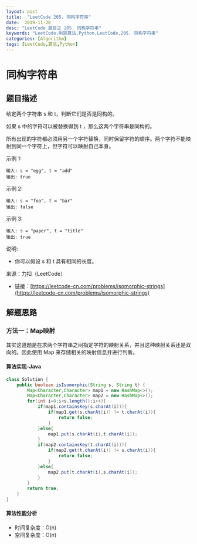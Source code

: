 ```yaml
---
layout: post
title:  "LeetCode 205. 同构字符串"
date:  2019-11-20
desc: "LeetCode 题目之 205. 同构字符串"
keywords: "LeetCode,刷题算法,Python,LeetCode,205. 同构字符串"
categories: [Algorithm]
tags: [LeetCode,算法,Python]
---
```

# 同构字符串

## 题目描述

给定两个字符串 s 和 t，判断它们是否是同构的。

如果 s 中的字符可以被替换得到 t ，那么这两个字符串是同构的。

所有出现的字符都必须用另一个字符替换，同时保留字符的顺序。两个字符不能映射到同一个字符上，但字符可以映射自己本身。

示例 1:

```
输入: s = "egg", t = "add"
输出: true
```

示例 2:

```
输入: s = "foo", t = "bar"
输出: false
```

示例 3:

```
输入: s = "paper", t = "title"
输出: true
```

说明:
- 你可以假设 s 和 t 具有相同的长度。

来源：力扣（LeetCode）
- 链接：[https://leetcode-cn.com/problems/isomorphic-strings](https://leetcode-cn.com/problems/isomorphic-strings)

## 解题思路

### 方法一：Map映射

其实这道题是在求两个字符串之间指定字符的映射关系，并且这种映射关系还是双向的。因此使用 Map 来存储相关的映射信息并进行判断。

#### 算法实现-Java

```java
class Solution {
    public boolean isIsomorphic(String s, String t) {
        Map<Character,Character> map1 = new HashMap<>();
        Map<Character,Character> map2 = new HashMap<>();
        for(int i=0;i<s.length();i++){
            if(map1.containsKey(s.charAt(i))){
                if(map1.get(s.charAt(i)) != t.charAt(i)){
                    return false;
                }
            }else{
                map1.put(s.charAt(i),t.charAt(i));
            }
            if(map2.containsKey(t.charAt(i))){
                if(map2.get(t.charAt(i)) != s.charAt(i)){
                    return false;
                }
            }else{
                map2.put(t.charAt(i),s.charAt(i));
            }
        }
        return true;
    }
}
```

#### 算法性能分析

- 时间复杂度：O(n)
- 空间复杂度：O(n)